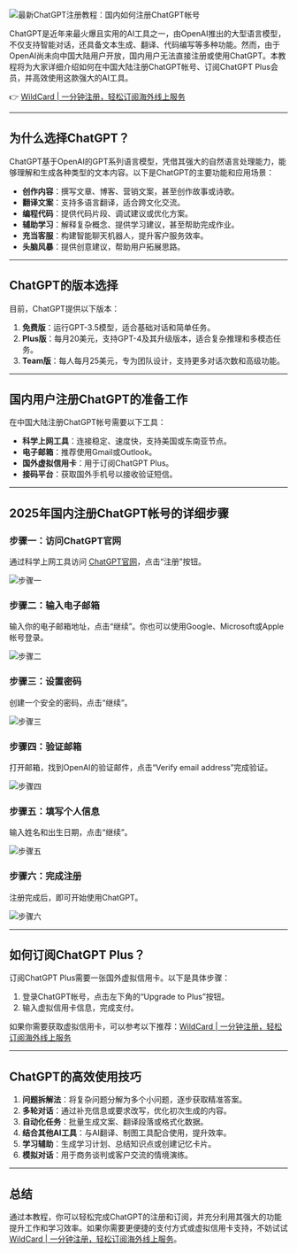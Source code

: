 ![最新ChatGPT注册教程：国内如何注册ChatGPT帐号](https://raw.githubusercontent.com/anyofai/chatgpt/refs/heads/main/image/ChatGPT%E6%B3%A8%E5%86%8C.png)

ChatGPT是近年来最火爆且实用的AI工具之一，由OpenAI推出的大型语言模型，不仅支持智能对话，还具备文本生成、翻译、代码编写等多种功能。然而，由于OpenAI尚未向中国大陆用户开放，国内用户无法直接注册或使用ChatGPT。本教程将为大家详细介绍如何在中国大陆注册ChatGPT帐号、订阅ChatGPT Plus会员，并高效使用这款强大的AI工具。

👉 [WildCard | 一分钟注册，轻松订阅海外线上服务](https://bit.ly/bewildcard)

---

## 为什么选择ChatGPT？

ChatGPT基于OpenAI的GPT系列语言模型，凭借其强大的自然语言处理能力，能够理解和生成各种类型的文本内容。以下是ChatGPT的主要功能和应用场景：

- **创作内容**：撰写文章、博客、营销文案，甚至创作故事或诗歌。
- **翻译文案**：支持多语言翻译，适合跨文化交流。
- **编程代码**：提供代码片段、调试建议或优化方案。
- **辅助学习**：解释复杂概念、提供学习建议，甚至帮助完成作业。
- **充当客服**：构建智能聊天机器人，提升客户服务效率。
- **头脑风暴**：提供创意建议，帮助用户拓展思路。

---

## ChatGPT的版本选择

目前，ChatGPT提供以下版本：

1. **免费版**：运行GPT-3.5模型，适合基础对话和简单任务。
2. **Plus版**：每月20美元，支持GPT-4及其升级版本，适合复杂推理和多模态任务。
3. **Team版**：每人每月25美元，专为团队设计，支持更多对话次数和高级功能。

---

## 国内用户注册ChatGPT的准备工作

在中国大陆注册ChatGPT帐号需要以下工具：

- **科学上网工具**：连接稳定、速度快，支持美国或东南亚节点。
- **电子邮箱**：推荐使用Gmail或Outlook。
- **国外虚拟信用卡**：用于订阅ChatGPT Plus。
- **接码平台**：获取国外手机号以接收验证短信。

---

## 2025年国内注册ChatGPT帐号的详细步骤

### 步骤一：访问ChatGPT官网
通过科学上网工具访问 [ChatGPT官网](https://chat.openai.com)，点击“注册”按钮。

![步骤一](https://raw.githubusercontent.com/anyofai/chatgpt/refs/heads/main/image/ChatGPT%E6%B3%A8%E5%86%8C-1.png)

### 步骤二：输入电子邮箱
输入你的电子邮箱地址，点击“继续”。你也可以使用Google、Microsoft或Apple帐号登录。

![步骤二](https://raw.githubusercontent.com/anyofai/chatgpt/refs/heads/main/image/ChatGPT%E6%B3%A8%E5%86%8C-2.png)

### 步骤三：设置密码
创建一个安全的密码，点击“继续”。

![步骤三](https://raw.githubusercontent.com/anyofai/chatgpt/refs/heads/main/image/ChatGPT%E6%B3%A8%E5%86%8C-3.png)

### 步骤四：验证邮箱
打开邮箱，找到OpenAI的验证邮件，点击“Verify email address”完成验证。

![步骤四](https://raw.githubusercontent.com/anyofai/chatgpt/refs/heads/main/image/ChatGPT%E6%B3%A8%E5%86%8C-4.png)

### 步骤五：填写个人信息
输入姓名和出生日期，点击“继续”。

![步骤五](https://raw.githubusercontent.com/anyofai/chatgpt/refs/heads/main/image/ChatGPT%E6%B3%A8%E5%86%8C-5.png)

### 步骤六：完成注册
注册完成后，即可开始使用ChatGPT。

![步骤六](https://raw.githubusercontent.com/anyofai/chatgpt/refs/heads/main/image/ChatGPT%E6%B3%A8%E5%86%8C-6.png)

---

## 如何订阅ChatGPT Plus？

订阅ChatGPT Plus需要一张国外虚拟信用卡。以下是具体步骤：

1. 登录ChatGPT帐号，点击左下角的“Upgrade to Plus”按钮。
2. 输入虚拟信用卡信息，完成支付。

如果你需要获取虚拟信用卡，可以参考以下推荐：[WildCard | 一分钟注册，轻松订阅海外线上服务](https://bit.ly/bewildcard)

---

## ChatGPT的高效使用技巧

1. **问题拆解法**：将复杂问题分解为多个小问题，逐步获取精准答案。
2. **多轮对话**：通过补充信息或要求改写，优化初次生成的内容。
3. **自动化任务**：批量生成文案、翻译段落或格式化数据。
4. **结合其他AI工具**：与AI翻译、制图工具配合使用，提升效率。
5. **学习辅助**：生成学习计划、总结知识点或创建记忆卡片。
6. **模拟对话**：用于商务谈判或客户交流的情境演练。

---

## 总结

通过本教程，你可以轻松完成ChatGPT的注册和订阅，并充分利用其强大的功能提升工作和学习效率。如果你需要更便捷的支付方式或虚拟信用卡支持，不妨试试 [WildCard | 一分钟注册，轻松订阅海外线上服务](https://bit.ly/bewildcard)。